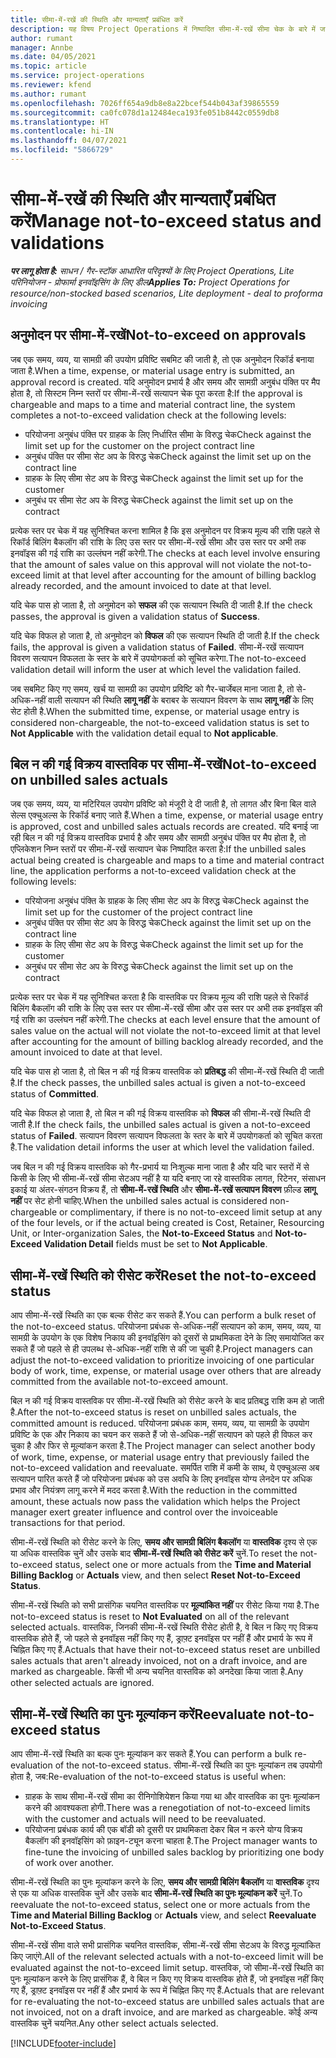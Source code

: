 ```yaml
---
title: सीमा-में-रखें की स्थिति और मान्यताएँ प्रबंधित करें
description: यह विषय Project Operations में निष्पादित सीमा-में-रखें सीमा चेक के बारे में जानकारी प्रदान करता है.
author: rumant
manager: Annbe
ms.date: 04/05/2021
ms.topic: article
ms.service: project-operations
ms.reviewer: kfend
ms.author: rumant
ms.openlocfilehash: 7026ff654a9db8e8a22bcef544b043af39865559
ms.sourcegitcommit: ca0fc078d1a12484eca193fe051b8442c0559db8
ms.translationtype: HT
ms.contentlocale: hi-IN
ms.lasthandoff: 04/07/2021
ms.locfileid: "5866729"
---
```

# <a name="manage-not-to-exceed-status-and-validations"></a><span data-ttu-id="49464-103">सीमा-में-रखें की स्थिति और मान्यताएँ प्रबंधित करें</span><span class="sxs-lookup"><span data-stu-id="49464-103">Manage not-to-exceed status and validations</span></span> 

<span data-ttu-id="49464-104">_**पर लागू होता है:** साधन / गैर-स्टॉक आधारित परिदृश्यों के लिए Project Operations, Lite परिनियोजन - प्रोफार्मा इनवॉइसिंग के लिए डील_</span><span class="sxs-lookup"><span data-stu-id="49464-104">_**Applies To:** Project Operations for resource/non-stocked based scenarios, Lite deployment - deal to proforma invoicing_</span></span>

## <a name="not-to-exceed-on-approvals"></a><span data-ttu-id="49464-105">अनुमोदन पर सीमा-में-रखें</span><span class="sxs-lookup"><span data-stu-id="49464-105">Not-to-exceed on approvals</span></span>

<span data-ttu-id="49464-106">जब एक समय, व्यय, या सामग्री की उपयोग प्रविष्टि सबमिट की जाती है, तो एक अनुमोदन रिकॉर्ड बनाया जाता है.</span><span class="sxs-lookup"><span data-stu-id="49464-106">When a time, expense, or material usage entry is submitted, an approval record is created.</span></span> <span data-ttu-id="49464-107">यदि अनुमोदन प्रभार्य है और समय और सामग्री अनुबंध पंक्ति पर मैप होता है, तो सिस्टम निम्न स्तरों पर सीमा-में-रखें सत्यापन चेक पूरा करता है:</span><span class="sxs-lookup"><span data-stu-id="49464-107">If the approval is chargeable and maps to a time and material contract line, the system completes a not-to-exceed validation check at the following levels:</span></span>

  - <span data-ttu-id="49464-108">परियोजना अनुबंध पंक्ति पर ग्राहक के लिए निर्धारित सीमा के विरुद्ध चेक</span><span class="sxs-lookup"><span data-stu-id="49464-108">Check against the limit set up for the customer on the project contract line</span></span>
  - <span data-ttu-id="49464-109">अनुबंध पंक्ति पर सीमा सेट अप के विरुद्ध चेक</span><span class="sxs-lookup"><span data-stu-id="49464-109">Check against the limit set up on the contract line</span></span>
  - <span data-ttu-id="49464-110">ग्राहक के लिए सीमा सेट अप के विरुद्ध चेक</span><span class="sxs-lookup"><span data-stu-id="49464-110">Check against the limit set up for the customer</span></span>
  - <span data-ttu-id="49464-111">अनुबंध पर सीमा सेट अप के विरुद्ध चेक</span><span class="sxs-lookup"><span data-stu-id="49464-111">Check against the limit set up on the contract</span></span>

<span data-ttu-id="49464-112">प्रत्येक स्तर पर चेक में यह सुनिश्चित करना शामिल है कि इस अनुमोदन पर विक्रय मूल्य की राशि पहले से रिकॉर्ड बिलिंग बैकलॉग की राशि के लिए उस स्तर पर सीमा-में-रखें सीमा और उस स्तर पर अभी तक इनवॉइस की गई राशि का उल्लंघन नहीं करेगी.</span><span class="sxs-lookup"><span data-stu-id="49464-112">The checks at each level involve ensuring that the amount of sales value on this approval will not violate the not-to-exceed limit at that level after accounting for the amount of billing backlog already recorded, and the amount invoiced to date at that level.</span></span>

<span data-ttu-id="49464-113">यदि चेक पास हो जाता है, तो अनुमोदन को **सफल** की एक सत्यापन स्थिति दी जाती है.</span><span class="sxs-lookup"><span data-stu-id="49464-113">If the check passes, the approval is given a validation status of **Success**.</span></span>

<span data-ttu-id="49464-114">यदि चेक विफल हो जाता है, तो अनुमोदन को **विफल** की एक सत्यापन स्थिति दी जाती है.</span><span class="sxs-lookup"><span data-stu-id="49464-114">If the check fails, the approval is given a validation status of **Failed**.</span></span> <span data-ttu-id="49464-115">सीमा-में-रखें सत्यापन विवरण सत्यापन विफलता के स्तर के बारे में उपयोगकर्ता को सूचित करेगा.</span><span class="sxs-lookup"><span data-stu-id="49464-115">The not-to-exceed validation detail will inform the user at which level the validation failed.</span></span>

<span data-ttu-id="49464-116">जब सबमिट किए गए समय, खर्च या सामग्री का उपयोग प्रविष्टि को गैर-चार्जेबल माना जाता है, तो से-अधिक-नहीं वाली सत्यापन की स्थिति **लागू नहीं** के बराबर के सत्यापन विवरण के साथ **लागू नहीं** के लिए सेट होती है.</span><span class="sxs-lookup"><span data-stu-id="49464-116">When the submitted time, expense, or material usage entry is considered non-chargeable, the not-to-exceed validation status is set to **Not Applicable** with the validation detail equal to **Not applicable**.</span></span>

## <a name="not-to-exceed-on-unbilled-sales-actuals"></a><span data-ttu-id="49464-117">बिल न की गई विक्रय वास्तविक पर सीमा-में-रखें</span><span class="sxs-lookup"><span data-stu-id="49464-117">Not-to-exceed on unbilled sales actuals</span></span>

<span data-ttu-id="49464-118">जब एक समय, व्यय, या मटिरियल उपयोग प्रविष्टि को मंजूरी दे दी जाती है, तो लागत और बिना बिल वाले सेल्स एक्चुअल्स के रिकॉर्ड बनाए जाते हैं.</span><span class="sxs-lookup"><span data-stu-id="49464-118">When a time, expense, or material usage entry is approved, cost and unbilled sales actuals records are created.</span></span> <span data-ttu-id="49464-119">यदि बनाई जा रही बिल न की गई विक्रय वास्तविक प्रभार्य है और समय और सामग्री अनुबंध पंक्ति पर मैप होता है, तो एप्लिकेशन निम्न स्तरों पर सीमा-में-रखें सत्यापन चेक निष्पादित करता है:</span><span class="sxs-lookup"><span data-stu-id="49464-119">If the unbilled sales actual being created is chargeable and maps to a time and material contract line, the application performs a not-to-exceed validation check at the following levels:</span></span>

  - <span data-ttu-id="49464-120">परियोजना अनुबंध पंक्ति के ग्राहक के लिए सीमा सेट अप के विरुद्ध चेक</span><span class="sxs-lookup"><span data-stu-id="49464-120">Check against the limit set up for the customer of the project contract line</span></span>
  - <span data-ttu-id="49464-121">अनुबंध पंक्ति पर सीमा सेट अप के विरुद्ध चेक</span><span class="sxs-lookup"><span data-stu-id="49464-121">Check against the limit set up on the contract line</span></span>
  - <span data-ttu-id="49464-122">ग्राहक के लिए सीमा सेट अप के विरुद्ध चेक</span><span class="sxs-lookup"><span data-stu-id="49464-122">Check against the limit set up for the customer</span></span>
  - <span data-ttu-id="49464-123">अनुबंध पर सीमा सेट अप के विरुद्ध चेक</span><span class="sxs-lookup"><span data-stu-id="49464-123">Check against the limit set up on the contract</span></span>

<span data-ttu-id="49464-124">प्रत्येक स्तर पर चेक में यह सुनिश्चित करता है कि वास्तविक पर विक्रय मूल्य की राशि पहले से रिकॉर्ड बिलिंग बैकलॉग की राशि के लिए उस स्तर पर सीमा-में-रखें सीमा और उस स्तर पर अभी तक इनवॉइस की गई राशि का उल्लंघन नहीं करेगी.</span><span class="sxs-lookup"><span data-stu-id="49464-124">The checks at each level ensure that the amount of sales value on the actual will not violate the not-to-exceed limit at that level after accounting for the amount of billing backlog already recorded, and the amount invoiced to date at that level.</span></span>

<span data-ttu-id="49464-125">यदि चेक पास हो जाता है, तो बिल न की गई विक्रय वास्तविक को **प्रतिबद्ध** की सीमा-में-रखें स्थिति दी जाती है.</span><span class="sxs-lookup"><span data-stu-id="49464-125">If the check passes, the unbilled sales actual is given a not-to-exceed status of **Committed**.</span></span>

<span data-ttu-id="49464-126">यदि चेक विफल हो जाता है, तो बिल न की गई विक्रय वास्तविक को **विफल** की सीमा-में-रखें स्थिति दी जाती है.</span><span class="sxs-lookup"><span data-stu-id="49464-126">If the check fails, the unbilled sales actual is given a not-to-exceed status of **Failed**.</span></span> <span data-ttu-id="49464-127">सत्यापन विवरण सत्यापन विफलता के स्तर के बारे में उपयोगकर्ता को सूचित करता है.</span><span class="sxs-lookup"><span data-stu-id="49464-127">The validation detail informs the user at which level the validation failed.</span></span>

<span data-ttu-id="49464-128">जब बिल न की गई विक्रय वास्तविक को गैर-प्रभार्य या निःशुल्क माना जाता है और यदि चार स्तरों में से किसी के लिए भी सीमा-में-रखें सीमा सेटअप नहीं है या यदि बनाए जा रहे वास्तविक लागत, रिटेनर, संसाधन इकाई या अंतर-संगठन विक्रय हैं, तो **सीमा-में-रखें स्थिति** और **सीमा-में-रखें सत्यापन विवरण** फ़ील्ड **लागू नहीं** पर सेट होनी चाहिए.</span><span class="sxs-lookup"><span data-stu-id="49464-128">When the unbilled sales actual is considered non-chargeable or complimentary, if there is no not-to-exceed limit setup at any of the four levels, or if the actual being created is Cost, Retainer, Resourcing Unit, or Inter-organization Sales, the **Not-to-Exceed Status** and **Not-to-Exceed Validation Detail** fields must be set to **Not Applicable**.</span></span>

## <a name="reset-the-not-to-exceed-status"></a><span data-ttu-id="49464-129">सीमा-में-रखें स्थिति को रीसेट करें</span><span class="sxs-lookup"><span data-stu-id="49464-129">Reset the not-to-exceed status</span></span>

<span data-ttu-id="49464-130">आप सीमा-में-रखें स्थिति का एक बल्क रीसेट कर सकते हैं.</span><span class="sxs-lookup"><span data-stu-id="49464-130">You can perform a bulk reset of the not-to-exceed status.</span></span> <span data-ttu-id="49464-131">परियोजना प्रबंधक से-अधिक-नहीं सत्यापन को काम, समय, व्यय, या सामग्री के उपयोग के एक विशेष निकाय की इनवॉइसिंग को दूसरों से प्राथमिकता देने के लिए समायोजित कर सकते हैं जो पहले से ही उपलब्ध से-अधिक-नहीं राशि से की जा चुकी है.</span><span class="sxs-lookup"><span data-stu-id="49464-131">Project managers can adjust the not-to-exceed validation to prioritize invoicing of one particular body of work, time, expense, or material usage over others that are already committed from the available not-to-exceed amount.</span></span>

<span data-ttu-id="49464-132">बिल न की गई विक्रय वास्तविक पर सीमा-में-रखें स्थिति को रीसेट करने के बाद प्रतिबद्ध राशि कम हो जाती है.</span><span class="sxs-lookup"><span data-stu-id="49464-132">After the not-to-exceed status is reset on unbilled sales actuals, the committed amount is reduced.</span></span> <span data-ttu-id="49464-133">परियोजना प्रबंधक काम, समय, व्यय, या सामग्री के उपयोग प्रविष्टि के एक और निकाय का चयन कर सकते हैं जो से-अधिक-नहीं सत्यापन को पहले ही विफल कर चुका है और फिर से मूल्यांकन करता है.</span><span class="sxs-lookup"><span data-stu-id="49464-133">The Project manager can select another body of work, time, expense, or material usage entry that previously failed the not-to-exceed validation and reevaluate.</span></span> <span data-ttu-id="49464-134">समर्पित राशि में कमी के साथ, ये एक्चुअल्स अब सत्यापन पारित करते हैं जो परियोजना प्रबंधक को उस अवधि के लिए इनवॉइस योग्य लेनदेन पर अधिक प्रभाव और नियंत्रण लागू करने में मदद करता है.</span><span class="sxs-lookup"><span data-stu-id="49464-134">With the reduction in the committed amount, these actuals now pass the validation which helps the Project manager exert greater influence and control over the invoiceable transactions for that period.</span></span>

<span data-ttu-id="49464-135">सीमा-में-रखें स्थिति को रीसेट करने के लिए, **समय और सामग्री बिलिंग बैकलॉग** या **वास्तविक** दृश्य से एक या अधिक वास्तविक चुनें और उसके बाद **सीमा-में-रखें स्थिति को रीसेट करें** चुनें.</span><span class="sxs-lookup"><span data-stu-id="49464-135">To reset the not-to-exceed status, select one or more actuals from the **Time and Material Billing Backlog** or **Actuals** view, and then select **Reset Not-to-Exceed Status**.</span></span>

<span data-ttu-id="49464-136">सीमा-में-रखें स्थिति को सभी प्रासंगिक चयनित वास्तविक पर **मूल्यांकित नहीं** पर रीसेट किया गया है.</span><span class="sxs-lookup"><span data-stu-id="49464-136">The not-to-exceed status is reset to **Not Evaluated** on all of the relevant selected actuals.</span></span> <span data-ttu-id="49464-137">वास्तविक, जिनकी सीमा-में-रखें स्थिति रीसेट होती है, वे बिल न किए गए विक्रय वास्तविक होते हैं, जो पहले से इनवॉइस नहीं किए गए हैं, ड्राफ़्ट इनवॉइस पर नहीं हैं और प्रभार्य के रूप में चिह्नित किए गए हैं.</span><span class="sxs-lookup"><span data-stu-id="49464-137">Actuals that have their not-to-exceed status reset are unbilled sales actuals that aren't already invoiced, not on a draft invoice, and are marked as chargeable.</span></span> <span data-ttu-id="49464-138">किसी भी अन्य चयनित वास्तविक को अनदेखा किया जाता है.</span><span class="sxs-lookup"><span data-stu-id="49464-138">Any other selected actuals are ignored.</span></span>

## <a name="reevaluate-not-to-exceed-status"></a><span data-ttu-id="49464-139">सीमा-में-रखें स्थिति का पुनः मूल्यांकन करें</span><span class="sxs-lookup"><span data-stu-id="49464-139">Reevaluate not-to-exceed status</span></span>

<span data-ttu-id="49464-140">आप सीमा-में-रखें स्थिति का बल्क पुनः मूल्यांकन कर सकते हैं.</span><span class="sxs-lookup"><span data-stu-id="49464-140">You can perform a bulk re-evaluation of the not-to-exceed status.</span></span> <span data-ttu-id="49464-141">सीमा-में-रखें स्थिति का पुनः मूल्यांकन तब उपयोगी होता है, जब:</span><span class="sxs-lookup"><span data-stu-id="49464-141">Re-evaluation of the not-to-exceed status is useful when:</span></span>

  - <span data-ttu-id="49464-142">ग्राहक के साथ सीमा-में-रखें सीमा का रीनिगोशियेशन किया गया था और वास्तविक का पुनः मूल्यांकन करने की आवश्यकता होगी.</span><span class="sxs-lookup"><span data-stu-id="49464-142">There was a renegotiation of not-to-exceed limits with the customer and actuals will need to be reevaluated.</span></span>
  - <span data-ttu-id="49464-143">परियोजना प्रबंधक कार्य की एक बॉडी को दूसरी पर प्राथमिकता देकर बिल न करने योग्य विक्रय बैकलॉग की इनवॉइसिंग को फ़ाइन-ट्यून करना चाहता है.</span><span class="sxs-lookup"><span data-stu-id="49464-143">The Project manager wants to fine-tune the invoicing of unbilled sales backlog by prioritizing one body of work over another.</span></span>

<span data-ttu-id="49464-144">सीमा-में-रखें स्थिति का पुनः मूल्यांकन करने के लिए, **समय और सामग्री बिलिंग बैकलॉग** या **वास्तविक** दृश्य से एक या अधिक वास्तविक चुनें और उसके बाद **सीमा-में-रखें स्थिति का पुनः मूल्यांकन करें** चुनें.</span><span class="sxs-lookup"><span data-stu-id="49464-144">To reevaluate the not-to-exceed status, select one or more actuals from the **Time and Material Billing Backlog** or **Actuals** view, and select **Reevaluate Not-to-Exceed Status**.</span></span>

<span data-ttu-id="49464-145">सीमा-में-रखें सीमा वाले सभी प्रासंगिक चयनित वास्तविक, सीमा-में-रखें सीमा सेटअप के विरुद्ध मूल्यांकित किए जाएंगे.</span><span class="sxs-lookup"><span data-stu-id="49464-145">All of the relevant selected actuals with a not-to-exceed limit will be evaluated against the not-to-exceed limit setup.</span></span> <span data-ttu-id="49464-146">वास्तविक, जो सीमा-में-रखें स्थिति का पुनः मूल्यांकन करने के लिए प्रासंगिक हैं, वे बिल न किए गए विक्रय वास्तविक होते हैं, जो इनवॉइस नहीं किए गए हैं, ड्राफ़्ट इनवॉइस पर नहीं हैं और प्रभार्य के रूप में चिह्नित किए गए हैं.</span><span class="sxs-lookup"><span data-stu-id="49464-146">Actuals that are relevant for re-evaluating the not-to-exceed status are unbilled sales actuals that are not invoiced, not on a draft invoice, and are marked as chargeable.</span></span> <span data-ttu-id="49464-147">कोई अन्य वास्तविक चुनें चयनित.</span><span class="sxs-lookup"><span data-stu-id="49464-147">Any other select actuals selected.</span></span>


[!INCLUDE[footer-include](../../includes/footer-banner.md)]
